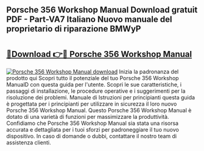 ## Porsche 356 Workshop Manual Download gratuit PDF - Part-VA7 Italiano Nuovo manuale del proprietario di riparazione BMWyP

# <h2><a href="http://dfabil.blite.top/?on=Porsche+356+Workshop+Manual">🔗Download 👉🔴 Porsche 356 Workshop Manual</a></h2>

[![Porsche 356 Workshop Manual download](https://i.imgur.com/lujVjoI.png)](http://dfabil.blite.top/?on=Porsche+356+Workshop+Manual)
Inizia la padronanza del prodotto qui Scopri tutto il potenziale del tuo Porsche 356 Workshop ManualD con questa guida per l'utente. Scopri le sue caratteristiche, i passaggi di installazione, le procedure operative e i suggerimenti per la risoluzione dei problemi. Manuale di Istruzioni per principianti questa guida è progettata per i principianti per utilizzare in sicurezza il loro nuovo Porsche 356 Workshop Manual. Questo Porsche 356 Workshop Manual è dotato di una varietà di funzioni per massimizzare la produttività. Confidiamo che Porsche 356 Workshop Manual sia stata una risorsa accurata e dettagliata per i tuoi sforzi per padroneggiare il tuo nuovo dispositivo. In caso di domande o dubbi, contattare il nostro team di assistenza clienti.
